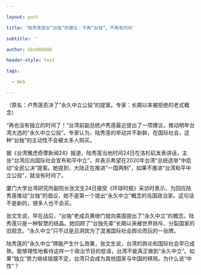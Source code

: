 ---
layout: post
title: '陆秀莲提出“台独”的建议：不再“台独”，不再有时间'
subtitle: ''
author: kbs668888
header-style: text
tags:
  - Web
---
（原名：卢秀莲否决了“永久中立公投”的提案。专家：长期以来被拒绝的老式概念）

“再也没有独立的时间了！”台湾前副总统卢秀莲最近提出了一项建议，推动明年台湾大选的“永久中立公投”。专家认为，陆秀莲的举动并不新鲜，在国际社会，这种“台独”的主动性不会被太多人购买。

据《台湾雅虎奇摩新闻24》报道，陆秀莲当地时间24日在洛杉矶发表讲话，主张“台湾应向国际社会宣布和平中立”，并表示希望在2020年台湾“总统选举”中启动“全民公决”提案。她提到，大陆正在推进“一国两制”，如果不推进“台湾和平中立公投”，就没有时间了。

厦门大学台湾研究所副院长张文生24日接受《环球时报》采访时表示，为回应陆秀莲推动“台独”的倡议，她不是第一个提出“永久中立”概念的岛国政治家。这句话不是新的，很多人也不会买。

张文生说，早在战后，“台独”老成员黄继门就向美国提出了“永久中立”的概念。陆秀莲只是一种智慧的结晶。她回顾了“台独先辈”长期以来被世界排斥、分裂国家的旧观念。“永久中立”只不过是吕洞宾为了混淆国际社会舆论而玩的一张牌。

陆秀莲的“永久中立”牌能产生什么效果，张文生说，台湾的舆论和国际社会早已成熟，能够理性地看待这样一个政治节目的低语，台湾不能真正做到“永久中立”。如果“独立”势力继续摇摆不定，台湾只会成为其他国家与中国的棋局。为什么说“中性”？

